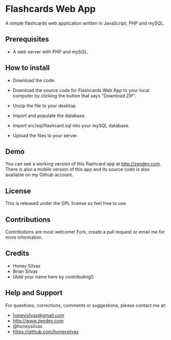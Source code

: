 # Flashcards Web App
A simple flashcards web application written in JavaScript, PHP and mySQL.


## Prerequisites

 - A web server with PHP and mySQL.

 
## How to install

 - Download the code.
  - Download the source code for Flashcards Web App to your local computer by clicking the button that says "Download ZIP".
  - Unzip the file to your desktop.
  
 - Import and populate the database.
  - Import src/sql/flashcard.sql into your mySQL database.
 
 - Upload the files to your server.


## Demo

You can see a working version of this flashcard app at http://zendey.com.  
There is also a mobile version of this app and its source code is also available on my Github account.


## License

This is released under the GPL license so feel free to use.


## Contributions

Contributions are most welcome!  Fork, create a pull request or email me for more information.


## Credits

 - Honey Silvas
 - Brian Silvas
 - (Add your name here by contributing!)


## Help and Support

For questions, corrections, comments or suggestions, please contact me at:

 - honeysilvas@gmail.com
 - http://www.zendey.com
 - @honeysilvas
 - https://github.com/honeysilvas


